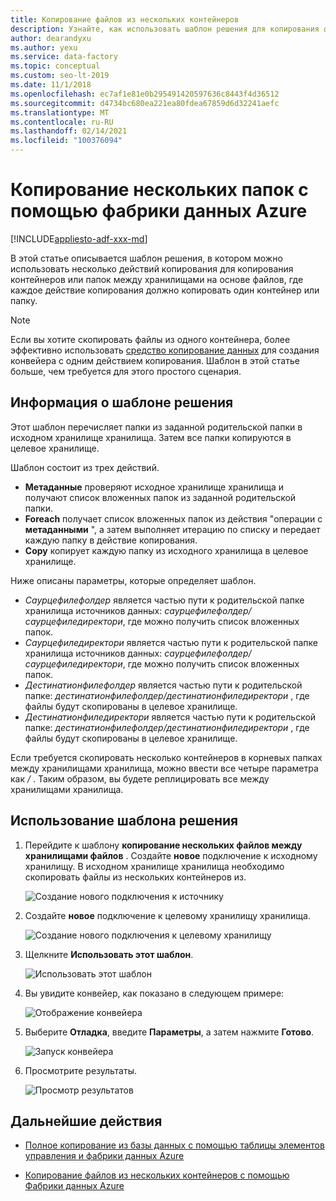 ```yaml
---
title: Копирование файлов из нескольких контейнеров
description: Узнайте, как использовать шаблон решения для копирования файлов из нескольких контейнеров с помощью фабрики данных Azure.
author: dearandyxu
ms.author: yexu
ms.service: data-factory
ms.topic: conceptual
ms.custom: seo-lt-2019
ms.date: 11/1/2018
ms.openlocfilehash: ec7af1e81e0b295491420597636c8443f4d36512
ms.sourcegitcommit: d4734bc680ea221ea80fdea67859d6d32241aefc
ms.translationtype: MT
ms.contentlocale: ru-RU
ms.lasthandoff: 02/14/2021
ms.locfileid: "100376094"
---
```

# <a name="copy-multiple-folders-with-azure-data-factory"></a>Копирование нескольких папок с помощью фабрики данных Azure

[!INCLUDE[appliesto-adf-xxx-md](includes/appliesto-adf-xxx-md.md)]

В этой статье описывается шаблон решения, в котором можно использовать несколько действий копирования для копирования контейнеров или папок между хранилищами на основе файлов, где каждое действие копирования должно копировать один контейнер или папку. 

> [!NOTE]
> Если вы хотите скопировать файлы из одного контейнера, более эффективно использовать [средство копирование данных](copy-data-tool.md) для создания конвейера с одним действием копирования. Шаблон в этой статье больше, чем требуется для этого простого сценария.

## <a name="about-this-solution-template"></a>Информация о шаблоне решения

Этот шаблон перечисляет папки из заданной родительской папки в исходном хранилище хранилища. Затем все папки копируются в целевое хранилище.

Шаблон состоит из трех действий.
- **Метаданные** проверяют исходное хранилище хранилища и получают список вложенных папок из заданной родительской папки.
- **Foreach** получает список вложенных папок из действия "операции с **метаданными** ", а затем выполняет итерацию по списку и передает каждую папку в действие копирования.
- **Copy** копирует каждую папку из исходного хранилища в целевое хранилище.

Ниже описаны параметры, которые определяет шаблон.
- *Саурцефилефолдер* является частью пути к родительской папке хранилища источников данных: *саурцефилефолдер/саурцефиледиректори*, где можно получить список вложенных папок. 
- *Саурцефиледиректори* является частью пути к родительской папке хранилища источников данных: *саурцефилефолдер/саурцефиледиректори*, где можно получить список вложенных папок. 
- *Дестинатионфилефолдер* является частью пути к родительской папке: *дестинатионфилефолдер/дестинатионфиледиректори* , где файлы будут скопированы в целевое хранилище. 
- *Дестинатионфиледиректори* является частью пути к родительской папке: *дестинатионфилефолдер/дестинатионфиледиректори* , где файлы будут скопированы в целевое хранилище. 

Если требуется скопировать несколько контейнеров в корневых папках между хранилищами хранилища, можно ввести все четыре параметра как */* . Таким образом, вы будете реплицировать все между хранилищами хранилища.

## <a name="how-to-use-this-solution-template"></a>Использование шаблона решения

1. Перейдите к шаблону **копирование нескольких файлов между хранилищами файлов** . Создайте **новое** подключение к исходному хранилищу. В исходном хранилище хранилища необходимо скопировать файлы из нескольких контейнеров из.

    ![Создание нового подключения к источнику](media/solution-template-copy-files-multiple-containers/copy-files-multiple-containers-image1.png)

2. Создайте **новое** подключение к целевому хранилищу хранилища.

    ![Создание нового подключения к целевому хранилищу](media/solution-template-copy-files-multiple-containers/copy-files-multiple-containers-image2.png)

3. Щелкните **Использовать этот шаблон**.

    ![Использовать этот шаблон](media/solution-template-copy-files-multiple-containers/copy-files-multiple-containers-image3.png)
    
4. Вы увидите конвейер, как показано в следующем примере:

    ![Отображение конвейера](media/solution-template-copy-files-multiple-containers/copy-files-multiple-containers-image4.png)

5. Выберите **Отладка**, введите **Параметры**, а затем нажмите **Готово**.

    ![Запуск конвейера](media/solution-template-copy-files-multiple-containers/copy-files-multiple-containers-image5.png)

6. Просмотрите результаты.

    ![Просмотр результатов](media/solution-template-copy-files-multiple-containers/copy-files-multiple-containers-image6.png)

## <a name="next-steps"></a>Дальнейшие действия

- [Полное копирование из базы данных с помощью таблицы элементов управления и фабрики данных Azure](solution-template-bulk-copy-with-control-table.md)

- [Копирование файлов из нескольких контейнеров с помощью Фабрики данных Azure](solution-template-copy-files-multiple-containers.md)
